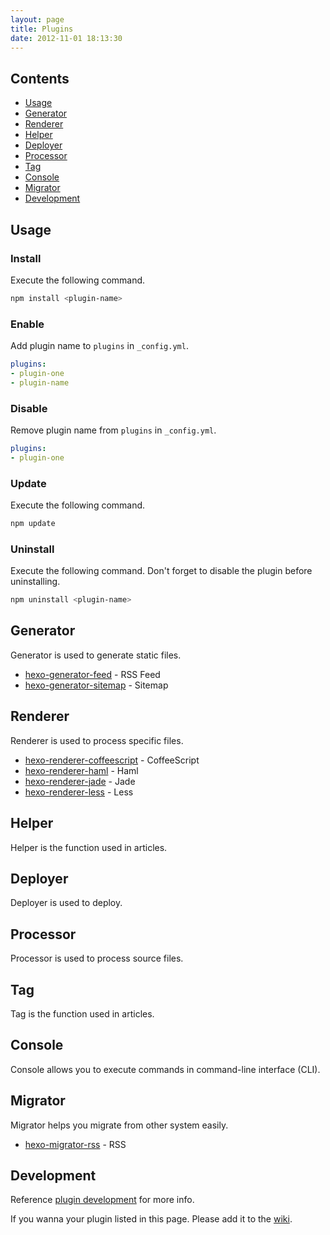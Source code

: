 ```yaml
---
layout: page
title: Plugins
date: 2012-11-01 18:13:30
---
```


## Contents

- [Usage](#usage)
- [Generator](#generator)
- [Renderer](#renderer)
- [Helper](#helper)
- [Deployer](#deployer)
- [Processor](#processor)
- [Tag](#tag)
- [Console](#console)
- [Migrator](#migrator)
- [Development](#development)

<a id="usage"></a>
## Usage

### Install

Execute the following command.

``` bash
npm install <plugin-name>
```

### Enable

Add plugin name to `plugins` in `_config.yml`.

``` yaml
plugins:
- plugin-one
- plugin-name
```

### Disable

Remove plugin name from `plugins` in `_config.yml`.

``` yaml
plugins:
- plugin-one
```

### Update

Execute the following command.

``` bash
npm update
```

### Uninstall

Execute the following command. Don't forget to disable the plugin before uninstalling.

``` bash
npm uninstall <plugin-name>
```

<a id="generator"></a>
## Generator

Generator is used to generate static files.

- [hexo-generator-feed] - RSS Feed
- [hexo-generator-sitemap] - Sitemap

<a id="renderer"></a>
## Renderer

Renderer is used to process specific files.

- [hexo-renderer-coffeescript] - CoffeeScript
- [hexo-renderer-haml] - Haml
- [hexo-renderer-jade] - Jade
- [hexo-renderer-less] - Less

<a id="helper"></a>
## Helper

Helper is the function used in articles.

<a id="deployer"></a>
## Deployer

Deployer is used to deploy.

<a id="processor"></a>
## Processor

Processor is used to process source files.

<a id="tag"></a>
## Tag

Tag is the function used in articles.

<a id="console"></a>
## Console

Console allows you to execute commands in command-line interface (CLI).

<a id="migrator"></a>
## Migrator

Migrator helps you migrate from other system easily.

- [hexo-migrator-rss] - RSS

<a id="development"></a>
## Development

Reference [plugin development](../docs/plugin-development.html) for more info.

If you wanna your plugin listed in this page. Please add it to the [wiki].

[hexo-generator-feed]: https://github.com/tommy351/hexo-plugins/tree/master/generator/feed
[hexo-generator-sitemap]: https://github.com/tommy351/hexo-plugins/tree/master/generator/sitemap
[hexo-renderer-coffeescript]: https://github.com/tommy351/hexo-plugins/tree/master/renderer/coffeescript
[hexo-renderer-haml]: https://github.com/tommy351/hexo-plugins/tree/master/renderer/haml
[hexo-renderer-jade]: https://github.com/tommy351/hexo-plugins/tree/master/renderer/jade
[hexo-renderer-less]: https://github.com/tommy351/hexo-plugins/tree/master/renderer/less
[hexo-migrator-rss]: https://github.com/tommy351/hexo-plugins/tree/master/migrator/rss
[wiki]: https://github.com/tommy351/hexo/wiki/Plugins